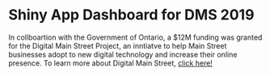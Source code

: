 
# Shiny App Dashboard for DMS 2019 
 
In collboartion with the Government of Ontario, a $12M funding was granted for the Digital Main Street Project, an inntiatve to help Main Street businesses adopt to new digital technology and increase their online presence. To learn more about Digital Main Street, [click here!](https://digitalmainstreet.ca/)





